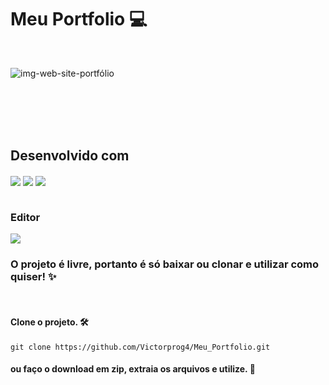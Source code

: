 # Meu Portfolio 💻

<br>

![img-web-site-portfólio](https://user-images.githubusercontent.com/100080203/222204141-33432736-eb0c-4137-b1c3-59c403795212.png)
<br><br>

<div>

</div> 
<br>

<br>
<div><br>
<h2>
  Desenvolvido com
</h2>
  <img align="center" src="https://img.shields.io/badge/JavaScript-F7DF1E?style=for-the-badge&logo=javascript&logoColor=black">
  <img align="center" src="https://img.shields.io/badge/HTML-E34E26?style=for-the-badge&logo=html5&logoColor=white" />
  <img align="center" src="https://img.shields.io/badge/Sass-CC6699?style=for-the-badge&logo=sass&logoColor=white" />
</div><br>

### Editor
<img align="center" src="https://img.shields.io/badge/Visual_Studio_Code-0078D4?style=for-the-badge&logo=visual%20studio%20code&logoColor=white" />

### O projeto é livre, portanto é só baixar ou clonar e utilizar como quiser! ✨
<br>

#### Clone o projeto. 🛠️
`git clone https://github.com/Victorprog4/Meu_Portfolio.git`

#### ou faço o download em zip, extraia os arquivos e utilize. 📁
